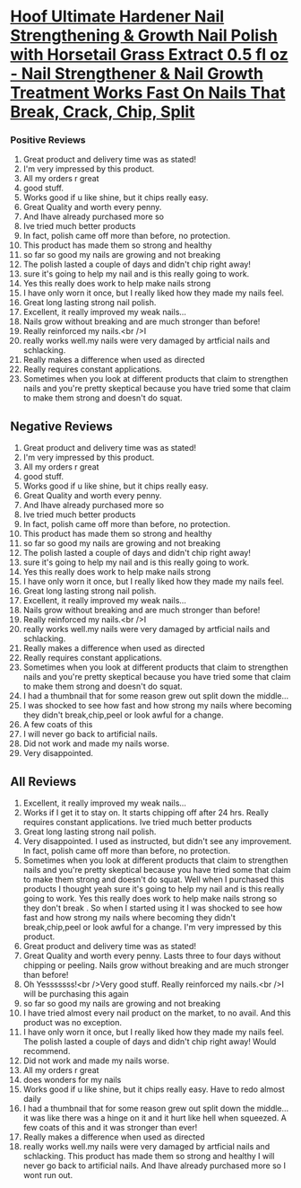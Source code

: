 # [Hoof Ultimate Hardener Nail Strengthening &amp; Growth Nail Polish with Horsetail Grass Extract 0.5 fl oz - Nail Strengthener &amp; Nail Growth Treatment Works Fast On Nails That Break, Crack, Chip, Split](https://products.checkmycream.com/products/Hoof-Ultimate-Hardener-Nail-Strengthening-and-Growth-Nail-Polish-with-Horsetail-Grass-Extract-0.5-fl-oz-Nail-Strengthener-and-Nail-Growth-Treatment-Works-Fast-On-Nails-That-Break-Crack-Chip-Split.html)

### Positive Reviews

<ol>
      <li>Great product and delivery time was as stated!</li>
      <li>I&#x27;m very impressed by this product.</li>
      <li>All my orders r great</li>
      <li>good stuff.</li>
      <li>Works good if u like shine, but it chips really easy.</li>
      <li>Great Quality and worth every penny.</li>
      <li>And Ihave already purchased more so</li>
      <li>Ive tried much better products</li>
      <li>In fact, polish came off more than before, no protection.</li>
      <li>This product has made them so strong and healthy</li>
      <li>so far so good my nails are growing and not breaking</li>
      <li>The polish lasted a couple of days and didn&#x27;t chip right away!</li>
      <li>sure it&#x27;s going to help my nail and is this really going to work.</li>
      <li>Yes this really does work to help make nails strong</li>
      <li>I have only worn it once, but I really liked how they made my nails feel.</li>
      <li>Great long lasting strong nail polish.</li>
      <li>Excellent, it really improved my weak nails...</li>
      <li>Nails grow without breaking and are much stronger than before!</li>
      <li>Really reinforced my nails.&lt;br /&gt;I</li>
      <li>really works well.my nails were very damaged by artficial nails and schlacking.</li>
      <li>Really makes a difference when used as directed</li>
      <li>Really requires constant applications.</li>
      <li>Sometimes when you look at different products that claim to strengthen nails and you&#x27;re pretty skeptical because you have tried some that claim to make them strong and doesn&#x27;t do squat.</li>
</ol>


<h2>Negative Reviews</h2>
<ol>
<li> Great product and delivery time was as stated!</li>
<li> I&#x27;m very impressed by this product.</li>
<li> All my orders r great</li>
<li> good stuff.</li>
<li> Works good if u like shine, but it chips really easy.</li>
<li> Great Quality and worth every penny.</li>
<li> And Ihave already purchased more so</li>
<li> Ive tried much better products</li>
<li> In fact, polish came off more than before, no protection.</li>
<li> This product has made them so strong and healthy</li>
<li> so far so good my nails are growing and not breaking</li>
<li> The polish lasted a couple of days and didn&#x27;t chip right away!</li>
<li> sure it&#x27;s going to help my nail and is this really going to work.</li>
<li> Yes this really does work to help make nails strong</li>
<li> I have only worn it once, but I really liked how they made my nails feel.</li>
<li> Great long lasting strong nail polish.</li>
<li> Excellent, it really improved my weak nails...</li>
<li> Nails grow without breaking and are much stronger than before!</li>
<li> Really reinforced my nails.&lt;br /&gt;I</li>
<li> really works well.my nails were very damaged by artficial nails and schlacking.</li>
<li> Really makes a difference when used as directed</li>
<li> Really requires constant applications.</li>
<li> Sometimes when you look at different products that claim to strengthen nails and you&#x27;re pretty skeptical because you have tried some that claim to make them strong and doesn&#x27;t do squat.</li>
<li> I had a thumbnail that for some reason grew out split down the middle...</li>
<li> I was shocked to see how fast and how strong my nails where becoming they didn&#x27;t break,chip,peel or look awful for a change.</li>
<li> A few coats of this</li>
<li> I will never go back to artificial nails.</li>
<li> Did not work and made my nails worse.</li>
<li> Very disappointed.  </li>
</ol>

<h2>All Reviews</h2>

<ol>
    <li> Excellent, it really improved my weak nails...</li>
    <li> Works if I get it to stay on. It starts chipping off after 24 hrs. Really requires constant applications. Ive tried much better products</li>
    <li> Great long lasting strong nail polish.</li>
    <li> Very disappointed.  I used as instructed, but didn&#x27;t see any improvement.  In fact, polish came off more than before, no protection.</li>
    <li> Sometimes when you look at different products that claim to strengthen nails and you&#x27;re pretty skeptical because you have tried some that claim to make them strong and doesn&#x27;t do squat. Well when I purchased this products I thought yeah sure it&#x27;s going to help my nail and is this really going to work. Yes this really does work to help make nails strong so they don&#x27;t break . So when I started using it I was shocked to see how fast and how strong my nails where becoming they didn&#x27;t break,chip,peel or look awful for a change. I&#x27;m very impressed by this product.</li>
    <li> Great product and delivery time was as stated!</li>
    <li> Great Quality and worth every penny. Lasts three to four days without chipping or peeling. Nails grow without breaking and are much stronger than before!</li>
    <li> Oh Yesssssss!&lt;br /&gt;Very good stuff. Really reinforced my nails.&lt;br /&gt;I will be purchasing this again</li>
    <li> so far so good my nails are growing and not breaking</li>
    <li> I have tried almost every nail product on the market, to no avail.  And this product was no exception.</li>
    <li> I have only worn it once, but I really liked how they made my nails feel. The polish lasted a couple of days and didn&#x27;t chip right away! Would recommend.</li>
    <li> Did not work and made my nails worse.</li>
    <li> All my orders r great</li>
    <li> does wonders for my nails</li>
    <li> Works good if u like shine, but it chips really easy. Have to redo almost daily</li>
    <li> I had a thumbnail that for some reason grew out split down the middle... it was like there was a hinge on it and it hurt like hell when squeezed. A few coats of this and it was stronger than ever!</li>
    <li> Really makes a difference when used as directed</li>
    <li> really works well.my nails were very damaged by artficial nails and schlacking. This product has made them so strong and healthy I will never go back to artificial nails. And Ihave already purchased more so I wont run out.</li>
</ol>




